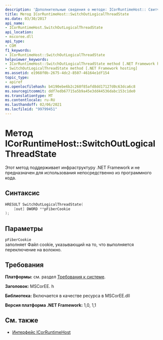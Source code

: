 ```yaml
---
description: 'Дополнительные сведения о методе: ICorRuntimeHost:: Свитчаутлогикалсреадстате'
title: Метод ICorRuntimeHost::SwitchOutLogicalThreadState
ms.date: 03/30/2017
api_name:
- ICorRuntimeHost.SwitchOutLogicalThreadState
api_location:
- mscoree.dll
api_type:
- COM
f1_keywords:
- ICorRuntimeHost::SwitchOutLogicalThreadState
helpviewer_keywords:
- ICorRuntimeHost::SwitchOutLogicalThreadState method [.NET Framework hosting]
- SwitchOutLogicalThreadState method [.NET Framework hosting]
ms.assetid: e1968f0b-2675-4dc2-8507-46164e1df154
topic_type:
- apiref
ms.openlocfilehash: b4190ebe6b2c260f85afd8dd17127d0c63dca6c8
ms.sourcegitcommit: ddf7edb67715a5b9a45e3dd44536dabc153c1de0
ms.translationtype: MT
ms.contentlocale: ru-RU
ms.lasthandoff: 02/06/2021
ms.locfileid: "99799451"
---
```

# <a name="icorruntimehostswitchoutlogicalthreadstate-method"></a>Метод ICorRuntimeHost::SwitchOutLogicalThreadState

Этот метод поддерживает инфраструктуру .NET Framework и не предназначен для использования непосредственно из программного кода.  
  
## <a name="syntax"></a>Синтаксис  
  
```cpp  
HRESULT SwitchOutLogicalThreadState(  
    [out] DWORD **pFiberCookie  
);  
```  
  
## <a name="parameters"></a>Параметры  

 `pFiberCookie`  
 заполняет Файл cookie, указывающий на то, что выполняется переключение на волокно.  
  
## <a name="requirements"></a>Требования  

 **Платформы:** см. раздел [Требования к системе](../../get-started/system-requirements.md).  
  
 **Заголовок:** MSCorEE. h  
  
 **Библиотека:** Включается в качестве ресурса в MSCorEE.dll  
  
 **Версия платформа .NET Framework:** 1,0, 1,1  
  
## <a name="see-also"></a>См. также

- [Интерфейс ICorRuntimeHost](icorruntimehost-interface.md)
